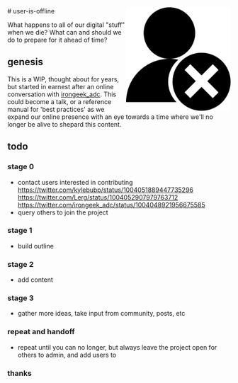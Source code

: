 <img src="icon.png" alt="user-is-offline" style="float:right;width:236px;height:234px;">
# user-is-offline

What happens to all of our digital "stuff" when we die? What can and should we do to prepare for it ahead of time?

## genesis

This is a WIP, thought about for years, but started in earnest after an online conversation with [irongeek_adc](https://twitter.com/irongeek_adc/status/999838152318734336). This could become a talk, or a reference manual for 'best practices' as we expand our online presence with an eye towards a time where we'll no longer be alive to shepard this content.

## todo

### stage 0

* contact users interested in contributing
https://twitter.com/kylebubp/status/1004051889447735296
https://twitter.com/Lerg/status/1004052907979763712
https://twitter.com/irongeek_adc/status/1004048921956675585
* query others to join the project

### stage 1

* build outline

### stage 2

* add content

### stage 3

* gather more ideas, take input from community, posts, etc

### repeat and handoff

* repeat until you can no longer, but always leave the project open for others to admin, and add users to

### thanks
